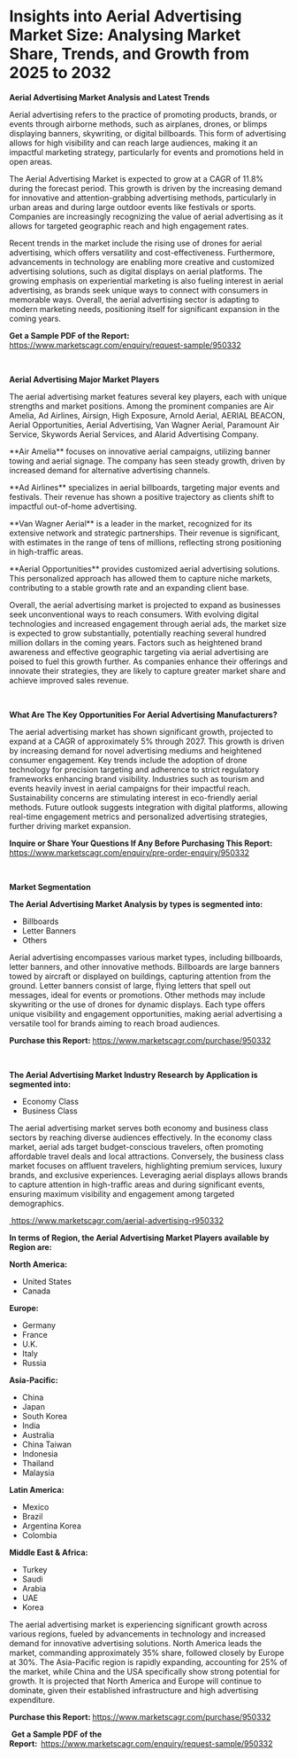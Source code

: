 <p><h1>Insights into Aerial Advertising Market Size: Analysing Market Share, Trends, and Growth from 2025 to 2032</h1></p><p><strong>Aerial Advertising Market Analysis and Latest Trends</strong></p>
<p><p>Aerial advertising refers to the practice of promoting products, brands, or events through airborne methods, such as airplanes, drones, or blimps displaying banners, skywriting, or digital billboards. This form of advertising allows for high visibility and can reach large audiences, making it an impactful marketing strategy, particularly for events and promotions held in open areas.</p><p>The Aerial Advertising Market is expected to grow at a CAGR of 11.8% during the forecast period. This growth is driven by the increasing demand for innovative and attention-grabbing advertising methods, particularly in urban areas and during large outdoor events like festivals or sports. Companies are increasingly recognizing the value of aerial advertising as it allows for targeted geographic reach and high engagement rates.</p><p>Recent trends in the market include the rising use of drones for aerial advertising, which offers versatility and cost-effectiveness. Furthermore, advancements in technology are enabling more creative and customized advertising solutions, such as digital displays on aerial platforms. The growing emphasis on experiential marketing is also fueling interest in aerial advertising, as brands seek unique ways to connect with consumers in memorable ways. Overall, the aerial advertising sector is adapting to modern marketing needs, positioning itself for significant expansion in the coming years.</p></p>
<p><strong>Get a Sample PDF of the Report:&nbsp;</strong> <a href="https://www.marketscagr.com/enquiry/request-sample/950332?utm_campaign=2483&utm_medium=2&utm_source=Github&utm_content=ia&utm_term=18042025&utm_id=aerial-advertising">https://www.marketscagr.com/enquiry/request-sample/950332</a></p>
<p>&nbsp;</p>
<p><strong>Aerial Advertising Major Market Players</strong></p>
<p><p>The aerial advertising market features several key players, each with unique strengths and market positions. Among the prominent companies are Air Amelia, Ad Airlines, Airsign, High Exposure, Arnold Aerial, AERIAL BEACON, Aerial Opportunities, Aerial Advertising, Van Wagner Aerial, Paramount Air Service, Skywords Aerial Services, and Alarid Advertising Company.</p><p>**Air Amelia** focuses on innovative aerial campaigns, utilizing banner towing and aerial signage. The company has seen steady growth, driven by increased demand for alternative advertising channels.</p><p>**Ad Airlines** specializes in aerial billboards, targeting major events and festivals. Their revenue has shown a positive trajectory as clients shift to impactful out-of-home advertising. </p><p>**Van Wagner Aerial** is a leader in the market, recognized for its extensive network and strategic partnerships. Their revenue is significant, with estimates in the range of tens of millions, reflecting strong positioning in high-traffic areas.</p><p>**Aerial Opportunities** provides customized aerial advertising solutions. This personalized approach has allowed them to capture niche markets, contributing to a stable growth rate and an expanding client base.</p><p>Overall, the aerial advertising market is projected to expand as businesses seek unconventional ways to reach consumers. With evolving digital technologies and increased engagement through aerial ads, the market size is expected to grow substantially, potentially reaching several hundred million dollars in the coming years. Factors such as heightened brand awareness and effective geographic targeting via aerial advertising are poised to fuel this growth further. As companies enhance their offerings and innovate their strategies, they are likely to capture greater market share and achieve improved sales revenue.</p></p>
<p>&nbsp;</p>
<p><strong>What Are The Key Opportunities For Aerial Advertising Manufacturers?</strong></p>
<p><p>The aerial advertising market has shown significant growth, projected to expand at a CAGR of approximately 5% through 2027. This growth is driven by increasing demand for novel advertising mediums and heightened consumer engagement. Key trends include the adoption of drone technology for precision targeting and adherence to strict regulatory frameworks enhancing brand visibility. Industries such as tourism and events heavily invest in aerial campaigns for their impactful reach. Sustainability concerns are stimulating interest in eco-friendly aerial methods. Future outlook suggests integration with digital platforms, allowing real-time engagement metrics and personalized advertising strategies, further driving market expansion.</p></p>
<p><strong>Inquire or Share Your Questions If Any Before Purchasing This Report:</strong> <a href="https://www.marketscagr.com/enquiry/pre-order-enquiry/950332?utm_campaign=2483&utm_medium=2&utm_source=Github&utm_content=ia&utm_term=18042025&utm_id=aerial-advertising">https://www.marketscagr.com/enquiry/pre-order-enquiry/950332</a></p>
<p>&nbsp;</p>
<p><strong>Market Segmentation</strong></p>
<p><strong>The Aerial Advertising Market Analysis by types is segmented into:</strong></p>
<p><ul><li>Billboards</li><li>Letter Banners</li><li>Others</li></ul></p>
<p><p>Aerial advertising encompasses various market types, including billboards, letter banners, and other innovative methods. Billboards are large banners towed by aircraft or displayed on buildings, capturing attention from the ground. Letter banners consist of large, flying letters that spell out messages, ideal for events or promotions. Other methods may include skywriting or the use of drones for dynamic displays. Each type offers unique visibility and engagement opportunities, making aerial advertising a versatile tool for brands aiming to reach broad audiences.</p></p>
<p><strong>Purchase this Report:&nbsp;</strong><a href="https://www.marketscagr.com/purchase/950332?utm_campaign=2483&utm_medium=2&utm_source=Github&utm_content=ia&utm_term=18042025&utm_id=aerial-advertising">https://www.marketscagr.com/purchase/950332</a></p>
<p>&nbsp;</p>
<p><strong>The Aerial Advertising Market Industry Research by Application is segmented into:</strong></p>
<p><ul><li>Economy Class</li><li>Business Class</li></ul></p>
<p><p>The aerial advertising market serves both economy and business class sectors by reaching diverse audiences effectively. In the economy class market, aerial ads target budget-conscious travelers, often promoting affordable travel deals and local attractions. Conversely, the business class market focuses on affluent travelers, highlighting premium services, luxury brands, and exclusive experiences. Leveraging aerial displays allows brands to capture attention in high-traffic areas and during significant events, ensuring maximum visibility and engagement among targeted demographics.</p></p>
<p><a href="https://www.marketscagr.com/aerial-advertising-r950332?utm_campaign=2483&utm_medium=2&utm_source=Github&utm_content=ia&utm_term=18042025&utm_id=aerial-advertising">&nbsp;https://www.marketscagr.com/aerial-advertising-r950332</a></p>
<p><strong>In terms of Region, the Aerial Advertising Market Players available by Region are:</strong></p>
<p>
    <p> <strong> North America: </strong>
        <ul>
            <li>United States</li>
            <li>Canada</li>
        </ul>
        </p> 
    <p> <strong> Europe: </strong>
        <ul>
            <li>Germany</li>
            <li>France</li>
            <li>U.K.</li>
            <li>Italy</li>
            <li>Russia</li>
        </ul>
        </p> 
    <p> <strong> Asia-Pacific: </strong>
        <ul>
            <li>China</li>
            <li>Japan</li>
            <li>South Korea</li>
            <li>India</li>
            <li>Australia</li>
            <li>China Taiwan</li>
            <li>Indonesia</li>
            <li>Thailand</li>
            <li>Malaysia</li>
        </ul>
        </p> 
    <p> <strong> Latin America: </strong>
        <ul>
            <li>Mexico</li>
            <li>Brazil</li>
            <li>Argentina Korea</li>
            <li>Colombia</li>
        </ul>
        </p> 
    <p> <strong> Middle East & Africa: </strong>
        <ul>
            <li>Turkey</li>
            <li>Saudi</li>
            <li>Arabia</li>
            <li>UAE</li>
            <li>Korea</li>
        </ul>
    </p>
    </p>
<p><p>The aerial advertising market is experiencing significant growth across various regions, fueled by advancements in technology and increased demand for innovative advertising solutions. North America leads the market, commanding approximately 35% share, followed closely by Europe at 30%. The Asia-Pacific region is rapidly expanding, accounting for 25% of the market, while China and the USA specifically show strong potential for growth. It is projected that North America and Europe will continue to dominate, given their established infrastructure and high advertising expenditure.</p></p>
<p><strong>Purchase this Report: </strong><a href="https://www.marketscagr.com/purchase/950332?utm_campaign=2483&utm_medium=2&utm_source=Github&utm_content=ia&utm_term=18042025&utm_id=aerial-advertising">https://www.marketscagr.com/purchase/950332</a></p>
<p>&nbsp;<strong>Get a Sample PDF of the Report:&nbsp;&nbsp;</strong><a href="https://www.marketscagr.com/enquiry/request-sample/950332?utm_campaign=2483&utm_medium=2&utm_source=Github&utm_content=ia&utm_term=18042025&utm_id=aerial-advertising">https://www.marketscagr.com/enquiry/request-sample/950332</a></p>
<p><strong></strong></p>
<p><p></p><p></p><p></p></p>